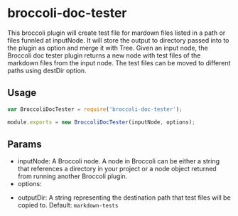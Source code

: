 # broccoli-doc-tester

This broccoli plugin will create test file for mardown files listed in a path or files funnled at inputNode. It will store the output to directory passed into to the plugin as option and merge it with Tree.
Given an input node, the Broccoli doc tester plugin returns a new node with test files of the markdown files from the input node. The test files can be moved to different paths using destDir option.

## Usage

```js
var BroccoliDocTester = require('broccoli-doc-tester');

module.exports = new BroccoliDocTester(inputNode, options);
```
## Params
* inputNode: A Broccoli node. A node in Broccoli can be either a string that references a directory in your project or a node object returned from running another Broccoli plugin.
* options:
- outputDir: A string representing the destination path that test files will be copied to. Default: `markdown-tests`
